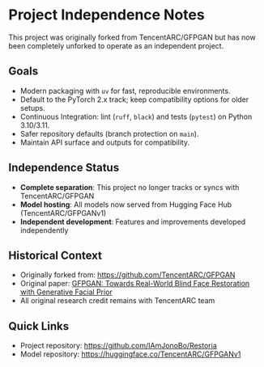 # Project Independence Notes

This project was originally forked from TencentARC/GFPGAN but has now been
completely unforked to operate as an independent project.

## Goals

- Modern packaging with `uv` for fast, reproducible environments.
- Default to the PyTorch 2.x track; keep compatibility options for older setups.
- Continuous Integration: lint (`ruff`, `black`) and tests (`pytest`) on Python 3.10/3.11.
- Safer repository defaults (branch protection on `main`).
- Maintain API surface and outputs for compatibility.

## Independence Status

- **Complete separation**: This project no longer tracks or syncs with TencentARC/GFPGAN
- **Model hosting**: All models now served from Hugging Face Hub (TencentARC/GFPGANv1)
- **Independent development**: Features and improvements developed independently

## Historical Context

- Originally forked from: <https://github.com/TencentARC/GFPGAN>
- Original paper: [GFPGAN: Towards Real-World Blind Face Restoration with
  Generative Facial Prior](https://arxiv.org/abs/2101.04061)
- All original research credit remains with TencentARC team

## Quick Links

- Project repository: <https://github.com/IAmJonoBo/Restoria>
- Model repository: <https://huggingface.co/TencentARC/GFPGANv1>
